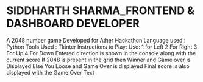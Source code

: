 # SIDDHARTH SHARMA_FRONTEND & DASHBOARD DEVELOPER
 A 2048 number game Developed for Ather Hackathon
Language used : Python
Tools Used : Tkinter
Instructions to Play:
   Use:
     1 for Left
     2 For Right
     3 For Up 
     4 For Down
Entered direction is shown in the console along with the current score
If 2048 is present in the grid then Winner and Game over is Displayed
Else You Loose and Game Over is displayed
Final score is also displayed with the Game Over Text
